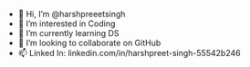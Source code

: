 - 👋 Hi, I’m @harshpreeetsingh
- 👀 I’m interested in Coding
- 🌱 I’m currently learning DS
- 💞️ I’m looking to collaborate on GitHub
- 📫 Linked In: linkedin.com/in/harshpreet-singh-55542b246

<!---
harshpreeetsingh/harshpreeetsingh is a ✨ special ✨ repository because its `README.md` (this file) appears on your GitHub profile.
You can click the Preview link to take a look at your changes.
--->
